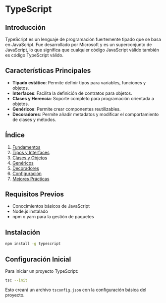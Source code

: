 # TypeScript

## Introducción

TypeScript es un lenguaje de programación fuertemente tipado que se basa en JavaScript. Fue desarrollado por Microsoft y es un superconjunto de JavaScript, lo que significa que cualquier código JavaScript válido también es código TypeScript válido.

## Características Principales

- **Tipado estático**: Permite definir tipos para variables, funciones y objetos.
- **Interfaces**: Facilita la definición de contratos para objetos.
- **Clases y Herencia**: Soporte completo para programación orientada a objetos.
- **Genéricos**: Permite crear componentes reutilizables.
- **Decoradores**: Permite añadir metadatos y modificar el comportamiento de clases y métodos.

## Índice

1. [Fundamentos](./fundamentos.md)
2. [Tipos y Interfaces](./tipos-interfaces.md)
3. [Clases y Objetos](./clases-objetos.md)
4. [Genéricos](./genericos.md)
5. [Decoradores](./decoradores.md)
6. [Configuración](./configuracion.md)
7. [Mejores Prácticas](./mejores-practicas.md)

## Requisitos Previos

- Conocimientos básicos de JavaScript
- Node.js instalado
- npm o yarn para la gestión de paquetes

## Instalación

```bash
npm install -g typescript
```

## Configuración Inicial

Para iniciar un proyecto TypeScript:

```bash
tsc --init
```

Esto creará un archivo `tsconfig.json` con la configuración básica del proyecto. 